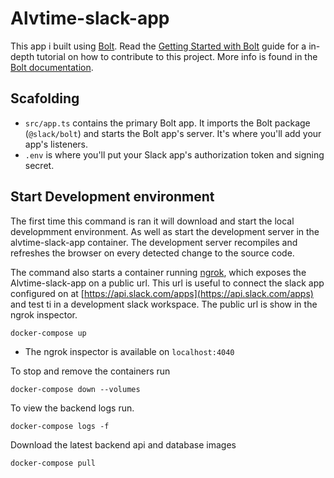 Alvtime-slack-app
=================

This app i built using [Bolt](https://slack.dev/bolt). Read the [Getting Started with Bolt](https://api.slack.com/start/building/bolt) guide for a in-depth tutorial on how to contribute to this project. More info is found in the [Bolt documentation](https://slack.dev/bolt).

Scafolding
----------

- `src/app.ts` contains the primary Bolt app. It imports the Bolt package (`@slack/bolt`) and starts the Bolt app's server. It's where you'll add your app's listeners.
- `.env` is where you'll put your Slack app's authorization token and signing secret.

## Start Development environment

The first time this command is ran it will download and start the local developmment environment. As well as start the development server in the alvtime-slack-app container. The development server recompiles and refreshes the browser on every detected change to the source code.

The command also starts a container running [ngrok](https://ngrok.com), which exposes the Alvtime-slack-app on a public url. This url is useful to connect the slack app configured on at [https://api.slack.com/apps](https://api.slack.com/apps) and test ti in a development slack workspace. The public url is show in the ngrok inspector.

```
docker-compose up
```

- The ngrok inspector is available on `localhost:4040`

To stop and remove the containers run

```
docker-compose down --volumes
```

To view the backend logs run.

```
docker-compose logs -f
```

Download the latest backend api and database images

```
docker-compose pull
```
